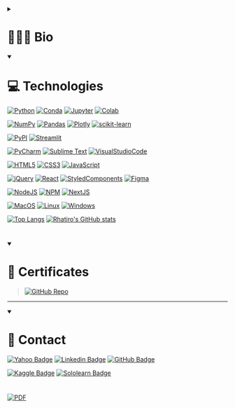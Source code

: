 <!-- # Bio -->

<!-- - 👋 Hi, I’m Roberto Hatiro, or also @rhatiro. -->
<!-- - 👀 I’m interested in learning as much as possible about development, programming languages and data science to achieve my goal of migrating my professional career from audiovisual. -->
<!-- - 🌱 I’m currently learning HTML, CSS, JavaScript, jQuery, React, Python, SQL, Data Science and Machine Learning. -->
<!-- - 💞️ I’m looking to collaborate on all projects and challenges that give me the opportunity to demonstrate my potential. -->
<!-- - 📫 How to reach me can be through my email roberto.nishiyama@yahoo.com.br or [LinkedIn](https://www.linkedin.com/in/rhatiro/). -->

<!--  -->
<!--  -->

<details>
  <summary><h1>👨🏻‍💻 Bio</h1></summary>

- Data Science student in career transition, with a bachelor's degree in Social Communication;
- Solid experience in data treatment, manipulation, and visualization using Python, SQL and major libraries such as NumPy, Pandas, Matplotlib, Seaborn and Scikit-learn, as well as familiarity with development environments such as Anaconda and Jupyter Notebook;
- Skills in exploratory analysis using the CRISP-DM methodology, building and applying machine learning algorithms, statistical models such as linear regression, logistic regression, classification, and decision-making, through scripting and deployment with Streamlit, along with version control tools such as Git and GitHub;
- Familiarity with machine learning concepts and additional interest in artificial intelligence;
- Complementary knowledge in Front-End development and responsive design, with experience in HTML, CSS, JavaScript and React.

</details>

<!--  -->
<!--  -->

<details open>
  <summary>
    <h1>💻 Technologies</h1>
  </summary>
  
[![Python](https://img.shields.io/badge/Python-FFD43B?logo=python&logoColor=blue)]()
[![Conda](https://img.shields.io/badge/conda-342B029.svg?logo=anaconda&logoColor=white)]()
[![Jupyter](https://img.shields.io/badge/Jupyter-F37626.svg?logo=Jupyter&logoColor=white)]()
[![Colab](https://img.shields.io/badge/Colab-F9AB00?logo=googlecolab&color=525252)]()

[![NumPy](https://img.shields.io/badge/Numpy-777BB4?logo=numpy&logoColor=white)]()
[![Pandas](https://img.shields.io/badge/Pandas-2C2D72?logo=pandas&logoColor=white)]()
[![Plotly](https://img.shields.io/badge/Plotly-239120?logo=plotly&logoColor=white)]()
[![scikit-learn](https://img.shields.io/badge/scikit_learn-F7931E?logo=scikit-learn&logoColor=white)]()
<!-- [![SciPy](https://img.shields.io/badge/SciPy-654FF0?logo=SciPy&logoColor=white)]() -->

[![PyPI](https://img.shields.io/badge/pypi-3775A9?logo=pypi&logoColor=white)]()
[![Streamlit](https://img.shields.io/badge/Streamlit-FF4B4B?logo=Streamlit&logoColor=white)]()

[![PyCharm](https://img.shields.io/badge/PyCharm-000000.svg?logo=PyCharm&logoColor=white)]()
[![Sublime Text](https://img.shields.io/badge/sublime_text-%23575757.svg?logo=sublime-text&logoColor=important)]()
[![VisualStudioCode](https://img.shields.io/badge/Visual_Studio_Code-0078D4?logo=visual%20studio%20code&logoColor=white)]()

[![HTML5](https://img.shields.io/badge/HTML5-E34F26?logo=html5&logoColor=white)]()
[![CSS3](https://img.shields.io/badge/CSS3-1572B6?logo=css3&logoColor=white)]()
[![JavaScript](https://img.shields.io/badge/JavaScript-323330?logo=javascript&logoColor=F7DF1E)]()
<!-- [![TypeScript](https://img.shields.io/badge/TypeScript-007ACC?logo=typescript&logoColor=white)]() -->

[![jQuery](https://img.shields.io/badge/jQuery-0769AD?logo=jquery&logoColor=white)]()
[![React](https://img.shields.io/badge/React-20232A?logo=react&logoColor=61DAFB)]()
[![StyledComponents](https://img.shields.io/badge/styled--components-DB7093?logo=styled-components&logoColor=white)]()
[![Figma](https://img.shields.io/badge/Figma-F24E1E?logo=figma&logoColor=white)]()

[![NodeJS](https://img.shields.io/badge/Node.js-339933?logo=nodedotjs&logoColor=white)]()
[![NPM](https://img.shields.io/badge/npm-CB3837?logo=npm&logoColor=white)]()
[![NextJS](https://img.shields.io/badge/next.js-000000?logo=nextdotjs&logoColor=white)]()

<!-- [![iOS](https://img.shields.io/badge/iOS-000000?logo=ios&logoColor=white)]() -->
[![MacOS](https://img.shields.io/badge/mac%20os-000000?logo=apple&logoColor=white)]()
[![Linux](https://img.shields.io/badge/Linux-FCC624?logo=linux&logoColor=black)]()
[![Windows](https://img.shields.io/badge/Windows-0078D6?logo=windows&logoColor=white)]()
<!-- [![Ubuntu](https://img.shields.io/badge/Ubuntu-E95420?logo=ubuntu&logoColor=white)]() -->
<!-- [![Lubuntu](https://img.shields.io/badge/Lubuntu-0068C8?logo=lubuntu&logoColor=white)]() -->
<!-- [![Zorin OS](https://img.shields.io/badge/Zorin%20OS-0CC1F3?logo=zorin&logoColor=white)]() -->

<!--  -->

<!-- [![Top Langs](https://github-readme-stats.vercel.app/api/top-langs/?username=rhatiro&theme=transparent)]() -->

[![Top Langs](https://github-readme-stats.vercel.app/api/top-langs/?username=rhatiro&layout=compact&theme=transparent)]()
[![Rhatiro's GitHub stats](https://github-readme-stats.vercel.app/api?username=rhatiro&theme=transparent)]()

<!--  -->

</details>

<!--  -->
<!--  -->

#

<details open>
  <summary><h1>📜 Certificates</h1></summary>

> [![GitHub Repo](https://img.shields.io/badge/repo-https://github.com/rhatiro/certificados-transparent?&logo=github&logoColor=white)](https://github.com/rhatiro/certificados)

</details>

<!--  -->
<!--  -->
---
<!--  -->
<!--  -->

<details open>
  <summary><h1>📩 Contact</h1></summary>

[![Yahoo Badge](https://img.shields.io/badge/roberto.nishiyama@yahoo.com.br-410093?logo=yahoo)](mailto:roberto.nishiyama@yahoo.com.br)
[![Linkedin Badge](https://img.shields.io/badge/Roberto%20Hatiro-blue?logo=linkedin&logoColor=white)](https://www.linkedin.com/in/rhatiro/)
[![GitHub Badge](https://img.shields.io/badge/rhatiro-black?logo=github&logoColor=white)](https://github.com/rhatiro)

[![Kaggle Badge](https://img.shields.io/badge/Kaggle-20BEFF?logo=Kaggle&logoColor=white)](https://www.kaggle.com/robertohatiro)
[![Sololearn Badge](https://img.shields.io/badge/Sololearn-3a464b?logo=Sololearn&logoColor=white)](https://www.sololearn.com/profile/25785988)

#

[![PDF](https://img.shields.io/badge/PDF-Resume%20(CV)-transparent?&logo=adobe-acrobat-reader&logoColor=white)](https://raw.githubusercontent.com/rhatiro/rhatiro/main/resume/CV-Roberto_Hatiro.pdf)
  
</details>

<!--  -->

<!---
rhatiro/rhatiro is a ✨ special ✨ repository because its `README.md` (this file) appears on your GitHub profile.
You can click the Preview link to take a look at your changes.
--->
